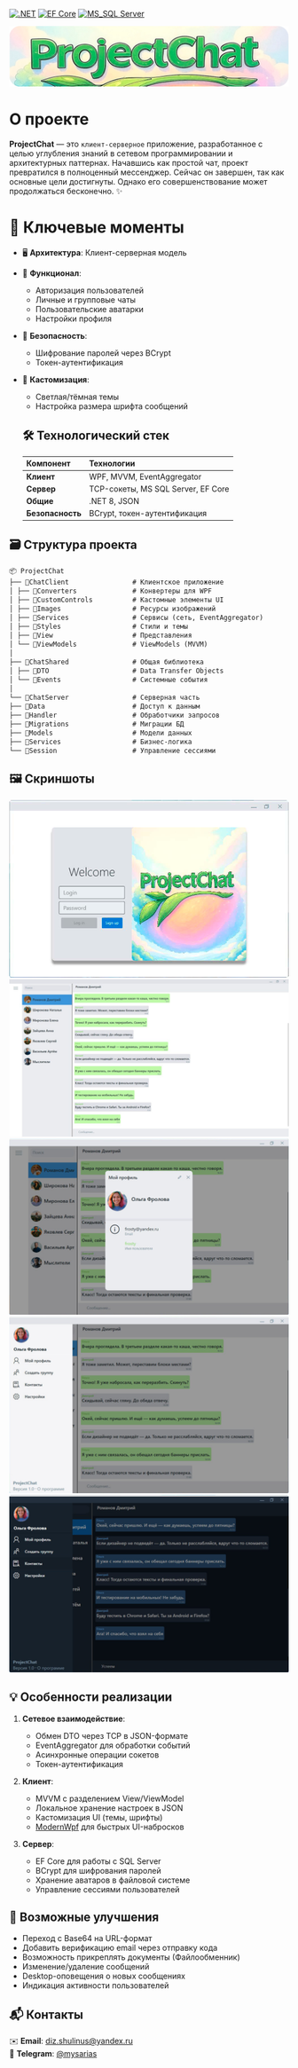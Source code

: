 [![.NET](https://img.shields.io/badge/.NET_8.0-purple?logo=.net)](https://dotnet.microsoft.com/en-us/download/dotnet/8.0)
[![EF Core](https://img.shields.io/badge/EF_Core-9.0-green)](https://learn.microsoft.com/ru-ru/ef/core/get-started/overview/install)
[![MS_SQL Server](https://img.shields.io/badge/MS_SQL_Server-2019+-yellow)](https://www.microsoft.com/en-us/sql-server/sql-server-downloads)


![ProjectChat Logo](assets/images/banner.png) 

# О проекте
**ProjectChat** — это ```клиент-серверное``` приложение, разработанное с целью углубления знаний в сетевом программировании и архитектурных паттернах. Начавшись как простой чат, проект превратился в полноценный мессенджер. Сейчас он завершен, так как основные цели достигнуты. Однако его совершенствование может продолжаться бесконечно. ✨

# 🌟 Ключевые моменты
- 🖥️ **Архитектура**: Клиент-серверная модель
- 👥 **Функционал**:
  - Авторизация пользователей
  - Личные и групповые чаты
  - Пользовательские аватарки
  - Настройки профиля
- 🔐 **Безопасность**: 
  - Шифрование паролей через BCrypt
  - Токен-аутентификация
- 🎨 **Кастомизация**:
  - Светлая/тёмная темы
  - Настройка размера шрифта сообщений


  ## 🛠️ Технологический стек
  | Компонент       | Технологии                     |
  |-----------------|--------------------------------|
  | **Клиент**      | WPF, MVVM, EventAggregator     |
  | **Сервер**      | TCP-сокеты, MS SQL Server, EF Core |
  | **Общие**       | .NET 8, JSON          |
  | **Безопасность**| BCrypt, токен-аутентификация   |

## 🗃️ Структура проекта
```
📦 ProjectChat
├── 📂ChatClient                # Клиентское приложение
│ ├── 📂Converters              # Конвертеры для WPF
│ ├── 📂CustomControls          # Кастомные элементы UI
│ ├── 📂Images                  # Ресурсы изображений
│ ├── 📂Services                # Сервисы (сеть, EventAggregator)
│ ├── 📂Styles                  # Стили и темы
│ ├── 📂View                    # Представления
│ └── 📂ViewModels              # ViewModels (MVVM)
│
├── 📂ChatShared                # Общая библиотека
│ ├── 📂DTO                     # Data Transfer Objects
│ └── 📂Events                  # Системные события
│
└── 📂ChatServer                # Серверная часть
├── 📂Data                      # Доступ к данным
├── 📂Handler                   # Обработчики запросов
├── 📂Migrations                # Миграции БД
├── 📂Models                    # Модели данных
├── 📂Services                  # Бизнес-логика
└── 📂Session                   # Управление сессиями
```
## 🖼️ Скриншоты
<p align="center">
    <img src="assets/images/Login.png" alt="ScreanShot2">
    <img src="assets/images/Main.jpg" alt="ScreanShot1">
    <img src="assets/images/Profile.png" alt="ScreanShot3">
    <img src="assets/images/LeftBoard.png" alt="ScreanShot3">
    <img src="assets/images/DarkTheme1.png" alt="ScreanShot3">
</p>

## 💡 Особенности реализации
1. **Сетевое взаимодействие**:
   - Обмен DTO через TCP в JSON-формате
   - EventAggregator для обработки событий
   - Асинхронные операции сокетов
   - Токен-аутентификация

2. **Клиент**:
   - MVVM с разделением View/ViewModel
   - Локальное хранение настроек в JSON
   - Кастомизация UI (темы, шрифты)
   - [ModernWpf](https://github.com/Kinnara/ModernWpf) для быстрых UI-набросков

3. **Сервер**:
   - EF Core для работы с SQL Server
   - BCrypt для шифрования паролей
   - Хранение аватаров в файловой системе
   - Управление сессиями пользователей

## 🚀 **Возможные улучшения**
  - Переход с Base64 на URL-формат
  - Добавить верификацию email через отправку кода
  - Возможность прикреплять документы (Файлообменник) 
  - Изменение/удаление сообщений
  - Desktop-оповещения о новых сообщениях
  - Индикация активности пользователей

## 📬 Контакты
✉️ **Email**: [diz.shulinus@yandex.ru](mailto:diz.shulinus@yandex.ru)  
📱 **Telegram**: [@mysarias](https://t.me/mysarias)

